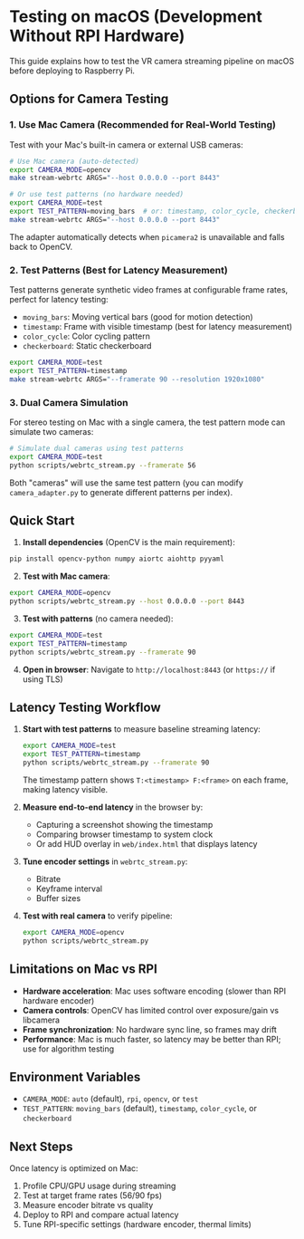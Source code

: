 # Testing on macOS (Development Without RPI Hardware)

This guide explains how to test the VR camera streaming pipeline on macOS before deploying to Raspberry Pi.

## Options for Camera Testing

### 1. Use Mac Camera (Recommended for Real-World Testing)

Test with your Mac's built-in camera or external USB cameras:

```bash
# Use Mac camera (auto-detected)
export CAMERA_MODE=opencv
make stream-webrtc ARGS="--host 0.0.0.0 --port 8443"

# Or use test patterns (no hardware needed)
export CAMERA_MODE=test
export TEST_PATTERN=moving_bars  # or: timestamp, color_cycle, checkerboard
make stream-webrtc ARGS="--host 0.0.0.0 --port 8443"
```

The adapter automatically detects when `picamera2` is unavailable and falls back to OpenCV.

### 2. Test Patterns (Best for Latency Measurement)

Test patterns generate synthetic video frames at configurable frame rates, perfect for latency testing:

- `moving_bars`: Moving vertical bars (good for motion detection)
- `timestamp`: Frame with visible timestamp (best for latency measurement)
- `color_cycle`: Color cycling pattern
- `checkerboard`: Static checkerboard

```bash
export CAMERA_MODE=test
export TEST_PATTERN=timestamp
make stream-webrtc ARGS="--framerate 90 --resolution 1920x1080"
```

### 3. Dual Camera Simulation

For stereo testing on Mac with a single camera, the test pattern mode can simulate two cameras:

```bash
# Simulate dual cameras using test patterns
export CAMERA_MODE=test
python scripts/webrtc_stream.py --framerate 56
```

Both "cameras" will use the same test pattern (you can modify `camera_adapter.py` to generate different patterns per index).

## Quick Start

1. **Install dependencies** (OpenCV is the main requirement):
```bash
pip install opencv-python numpy aiortc aiohttp pyyaml
```

2. **Test with Mac camera**:
```bash
export CAMERA_MODE=opencv
python scripts/webrtc_stream.py --host 0.0.0.0 --port 8443
```

3. **Test with patterns** (no camera needed):
```bash
export CAMERA_MODE=test
export TEST_PATTERN=timestamp
python scripts/webrtc_stream.py --framerate 90
```

4. **Open in browser**: Navigate to `http://localhost:8443` (or `https://` if using TLS)

## Latency Testing Workflow

1. **Start with test patterns** to measure baseline streaming latency:
   ```bash
   export CAMERA_MODE=test
   export TEST_PATTERN=timestamp
   python scripts/webrtc_stream.py --framerate 90
   ```
   The timestamp pattern shows `T:<timestamp> F:<frame>` on each frame, making latency visible.

2. **Measure end-to-end latency** in the browser by:
   - Capturing a screenshot showing the timestamp
   - Comparing browser timestamp to system clock
   - Or add HUD overlay in `web/index.html` that displays latency

3. **Tune encoder settings** in `webrtc_stream.py`:
   - Bitrate
   - Keyframe interval
   - Buffer sizes

4. **Test with real camera** to verify pipeline:
   ```bash
   export CAMERA_MODE=opencv
   python scripts/webrtc_stream.py
   ```

## Limitations on Mac vs RPI

- **Hardware acceleration**: Mac uses software encoding (slower than RPI hardware encoder)
- **Camera controls**: OpenCV has limited control over exposure/gain vs libcamera
- **Frame synchronization**: No hardware sync line, so frames may drift
- **Performance**: Mac is much faster, so latency may be better than RPI; use for algorithm testing

## Environment Variables

- `CAMERA_MODE`: `auto` (default), `rpi`, `opencv`, or `test`
- `TEST_PATTERN`: `moving_bars` (default), `timestamp`, `color_cycle`, or `checkerboard`

## Next Steps

Once latency is optimized on Mac:

1. Profile CPU/GPU usage during streaming
2. Test at target frame rates (56/90 fps)
3. Measure encoder bitrate vs quality
4. Deploy to RPI and compare actual latency
5. Tune RPI-specific settings (hardware encoder, thermal limits)


